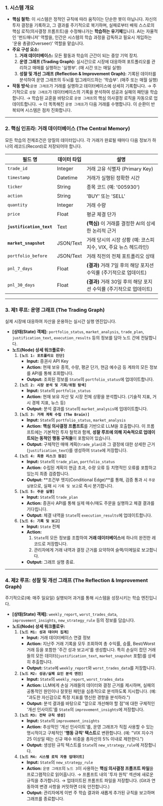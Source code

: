 ### **1. 시스템 개요**

- **핵심 철학:** 이 시스템은 정적인 규칙에 따라 움직이는 단순한 봇이 아닙니다. 자신의 투자 결정을 기록하고, 그 결과를 주기적으로 복기하며, 실패로부터 배워 스스로의 핵심 로직(의사결정 프롬프트)을 수정해나가는 **학습하는 유기체**입니다. AI는 자율적인 '펀드매니저' 역할을, 인간은 시스템의 학습 과정을 감독하고 필요시 개입하는 '운용 총괄(Overseer)' 역할을 맡습니다.
- **주요 구성 요소:**
  1. **거래 데이터베이스:** 모든 활동과 학습의 근간이 되는 중앙 기억 장치.
  2. **운영 그래프 (Trading Graph):** 실시간으로 시장에 대응하여 포트폴리오를 관리하고 매매를 실행하는 '실행부'. (매 시간 또는 매일 실행)
  3. **성찰 및 개선 그래프 (Reflection & Improvement Graph):** 기록된 데이터를 분석하여 운영 그래프의 두뇌를 업그레이드하는 '학습부'. (매주 또는 매월 실행)
- **작동 방식:**`운영 그래프`가 거래를 실행하고 데이터베이스에 상세히 기록합니다. → 주기적으로 `성찰 그래프`가 데이터베이스의 기록을 분석하여 성공과 실패의 패턴을 학습합니다. → 학습된 교훈을 바탕으로 `운영 그래프`의 핵심 의사결정 로직을 자동으로 업데이트합니다. → 더 똑똑해진 `운영 그래프`가 다음 거래를 수행합니다. 이 순환이 반복되며 시스템은 점차 진화합니다.

---

### **2. 핵심 인프라: 거래 데이터베이스 (The Central Memory)**

모든 학습의 전제조건은 양질의 데이터입니다. 각 거래가 완료될 때마다 다음 정보가 하나의 레코드(Record)로 저장되어야 합니다.

| 필드 명                  | 데이터 타입 | 설명                                                               |
| ------------------------ | ----------- | ------------------------------------------------------------------ |
| `trade_id`               | Integer     | 거래 고유 식별자 (Primary Key)                                     |
| `timestamp`              | Datetime    | 거래가 실행된 정확한 시간                                          |
| `ticker`                 | String      | 종목 코드 (예: '005930')                                           |
| `action`                 | String      | 'BUY' 또는 'SELL'                                                  |
| `quantity`               | Integer     | 거래 수량                                                          |
| `price`                  | Float       | 평균 체결 단가                                                     |
| **`justification_text`** | Text        | **(핵심)** 이 거래를 결정한 AI의 상세한 논리적 근거                |
| **`market_snapshot`**    | JSON/Text   | 거래 당시의 시장 상황 (예: 코스피 지수, VIX, 주요 뉴스 헤드라인)   |
| `portfolio_before`       | JSON/Text   | 거래 직전의 전체 포트폴리오 상태                                   |
| `pnl_7_days`             | Float       | **(결과)** 거래 7일 후의 해당 포지션 수익률 (주기적으로 업데이트)  |
| `pnl_30_days`            | Float       | **(결과)** 거래 30일 후의 해당 포지션 수익률 (주기적으로 업데이트) |

---

### **3. 제1 루프: 운영 그래프 (The Trading Graph)**

실제 시장에 대응하여 자산을 운용하는 실시간 실행 엔진입니다.

- **[상태(State) 객체]:** `portfolio_status`, `market_analysis`, `trade_plan`, `justification_text`, `execution_results` 등의 정보를 담아 노드 간에 전달합니다.
- **노드(Node) 상세 워크플로우:**
  1. **`[노드 1: 포트폴리오 진단]`**
     - **Input:** 증권사 API Key
     - **Action:** 현재 보유 종목, 수량, 평균 단가, 현금 예수금 등 계좌의 모든 정보를 API를 통해 조회합니다.
     - **Output:** 조회된 정보를 `State`의 `portfolio_status`에 업데이트합니다.
  2. **`[노드 2: 시장 분석 및 기회/위험 탐색]`**
     - **Input:** `State`의 `portfolio_status`
     - **Action:** 현재 보유 자산 및 시장 전체 상황을 분석합니다. (기술적 지표, 거시 경제 지표, 뉴스 등)
     - **Output:** 분석 결과를 `State`의 `market_analysis`에 업데이트합니다.
  3. **`[노드 3: 거래 계획 수립 (The Brain)]`**
     - **Input:** `State`의 `portfolio_status`, `market_analysis`
     - **Action:** **핵심 의사결정 프롬프트**를 기반으로 LLM을 호출합니다. 이 프롬프트에는 기본적인 투자 철학과 함께, **성찰 루프에 의해 지속적으로 업데이트되는 동적인 행동 규칙들**이 포함되어 있습니다.
     - **Output:** 구체적인 매매 계획(`trade_plan`)과 그 결정에 대한 상세한 근거(`justification_text`)를 생성하여 `State`에 저장합니다.
  4. **`[노드 4: 최종 리스크 점검]`**
     - **Input:** `State`의 `trade_plan`, `portfolio_status`
     - **Action:** 수립된 계획이 현금 초과, 수량 오류 등 치명적인 오류를 포함하고 있는지 최종 검증합니다.
     - **Output:** **조건부 엣지(Conditional Edge)**를 통해, 검증 통과 시 `주문 실행`으로, 실패 시 `기록 및 보고`로 즉시 분기합니다.
  5. **`[노드 5: 주문 실행]`**
     - **Input:** `State`의 `trade_plan`
     - **Action:** 증권사 API를 통해 실제 매수/매도 주문을 실행하고 체결 결과를 기다립니다.
     - **Output:** 체결 내역을 `State`의 `execution_results`에 업데이트합니다.
  6. **`[노드 6: 기록 및 보고]`**
     - **Input:** `State` 전체
     - **Action:**
       1. `State`의 모든 정보를 조합하여 **거래 데이터베이스**에 하나의 완전한 레코드로 저장합니다.
       2. 관리자에게 거래 내역과 결정 근거를 요약하여 슬랙/이메일로 보고합니다.
     - **Output:** 그래프 실행 종료.

---

### **4. 제2 루프: 성찰 및 개선 그래프 (The Reflection & Improvement Graph)**

주기적으로(예: 매주 일요일) 실행되어 과거를 통해 시스템을 성장시키는 학습 엔진입니다.

- **[상태(State) 객체]:** `weekly_report`, `worst_trades_data`, `improvement_insights`, `new_strategy_rule` 등의 정보를 담습니다.
- **노드(Node) 상세 워크플로우:**
  1. **`[노드 M1: 성과 데이터 집계]`**
     - **Input:** 거래 데이터베이스 연결 정보
     - **Action:** 지난주 거래 기록을 모두 조회하여 총 수익률, 승률, Best/Worst 거래 등을 포함한 '주간 성과 보고서'를 생성합니다. 특히 손실이 컸던 거래들의 모든 데이터(`justification_text`, `market_snapshot` 포함)를 상세히 추출합니다.
     - **Output:** `State`에 `weekly_report`와 `worst_trades_data`를 저장합니다.
  2. **`[노드 M2: 성공/실패 요인 분석 엔진]`**
     - **Input:** `State`의 `weekly_report`, `worst_trades_data`
     - **Action:** LLM에게 손실 거래들의 데이터와 결정 근거를 제시하며, 실패의 공통적인 원인이나 잘못된 패턴을 심층적으로 분석하도록 지시합니다. (예: "과도한 자신감으로 특정 지표를 맹신한 경향을 분석하라.")
     - **Output:** 분석 결과를 바탕으로 "앞으로 개선해야 할 점"에 대한 구체적인 '개선 인사이트'를 `State`의 `improvement_insights`에 저장합니다.
  3. **`[노드 M3: 전략 규칙 생성]`**
     - **Input:** `State`의 `improvement_insights`
     - **Action:** 추상적인 '개선 인사이트'를, 운영 그래프가 직접 사용할 수 있는 명시적이고 구체적인 **'행동 규칙' 텍스트**로 변환합니다. (예: "VIX 지수가 25 이상일 때는 신규 매수 비중을 총자산의 5% 이내로 제한한다.")
     - **Output:** 생성된 규칙 텍스트를 `State`의 `new_strategy_rule`에 저장합니다.
  4. **`[노드 M4: 시스템 로직 자동 업데이트]`**
     - **Input:** `State`의 `new_strategy_rule`
     - **Action:** `운영 그래프`의 `노드 3`이 사용하는 **핵심 의사결정 프롬프트 파일**을 프로그램적으로 읽어옵니다. → 프롬프트 내의 '투자 원칙' 섹션에 새로운 규칙을 추가합니다. → 업데이트된 프롬프트 파일을 저장합니다. (Git과 연동하여 변경 사항을 커밋하면 더욱 안전합니다.)
     - **Output:** 관리자에게 이번 주 학습 결과와 새롭게 추가된 규칙을 보고하며 그래프를 종료합니다.

